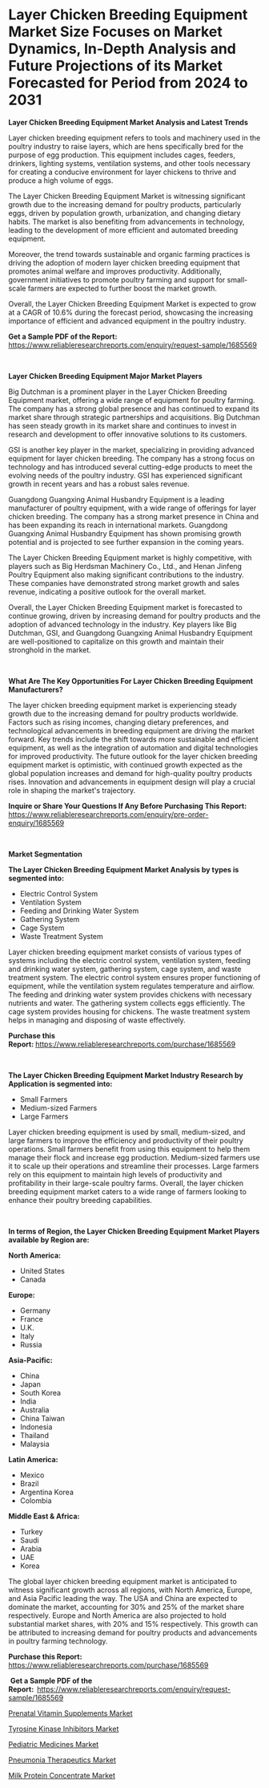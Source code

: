 <p><h1>Layer Chicken Breeding Equipment Market Size Focuses on Market Dynamics, In-Depth Analysis and Future Projections of its Market Forecasted for Period from 2024 to 2031</h1></p><p><strong>Layer Chicken Breeding Equipment Market Analysis and Latest Trends</strong></p>
<p><p>Layer chicken breeding equipment refers to tools and machinery used in the poultry industry to raise layers, which are hens specifically bred for the purpose of egg production. This equipment includes cages, feeders, drinkers, lighting systems, ventilation systems, and other tools necessary for creating a conducive environment for layer chickens to thrive and produce a high volume of eggs.</p><p>The Layer Chicken Breeding Equipment Market is witnessing significant growth due to the increasing demand for poultry products, particularly eggs, driven by population growth, urbanization, and changing dietary habits. The market is also benefiting from advancements in technology, leading to the development of more efficient and automated breeding equipment.</p><p>Moreover, the trend towards sustainable and organic farming practices is driving the adoption of modern layer chicken breeding equipment that promotes animal welfare and improves productivity. Additionally, government initiatives to promote poultry farming and support for small-scale farmers are expected to further boost the market growth.</p><p>Overall, the Layer Chicken Breeding Equipment Market is expected to grow at a CAGR of 10.6% during the forecast period, showcasing the increasing importance of efficient and advanced equipment in the poultry industry.</p></p>
<p><strong>Get a Sample PDF of the Report:&nbsp;</strong> <a href="https://www.reliableresearchreports.com/enquiry/request-sample/1685569">https://www.reliableresearchreports.com/enquiry/request-sample/1685569</a></p>
<p>&nbsp;</p>
<p><strong>Layer Chicken Breeding Equipment Major Market Players</strong></p>
<p><p>Big Dutchman is a prominent player in the Layer Chicken Breeding Equipment market, offering a wide range of equipment for poultry farming. The company has a strong global presence and has continued to expand its market share through strategic partnerships and acquisitions. Big Dutchman has seen steady growth in its market share and continues to invest in research and development to offer innovative solutions to its customers.</p><p>GSI is another key player in the market, specializing in providing advanced equipment for layer chicken breeding. The company has a strong focus on technology and has introduced several cutting-edge products to meet the evolving needs of the poultry industry. GSI has experienced significant growth in recent years and has a robust sales revenue.</p><p>Guangdong Guangxing Animal Husbandry Equipment is a leading manufacturer of poultry equipment, with a wide range of offerings for layer chicken breeding. The company has a strong market presence in China and has been expanding its reach in international markets. Guangdong Guangxing Animal Husbandry Equipment has shown promising growth potential and is projected to see further expansion in the coming years.</p><p>The Layer Chicken Breeding Equipment market is highly competitive, with players such as Big Herdsman Machinery Co., Ltd., and Henan Jinfeng Poultry Equipment also making significant contributions to the industry. These companies have demonstrated strong market growth and sales revenue, indicating a positive outlook for the overall market.</p><p>Overall, the Layer Chicken Breeding Equipment market is forecasted to continue growing, driven by increasing demand for poultry products and the adoption of advanced technology in the industry. Key players like Big Dutchman, GSI, and Guangdong Guangxing Animal Husbandry Equipment are well-positioned to capitalize on this growth and maintain their stronghold in the market.</p></p>
<p>&nbsp;</p>
<p><strong>What Are The Key Opportunities For Layer Chicken Breeding Equipment Manufacturers?</strong></p>
<p><p>The layer chicken breeding equipment market is experiencing steady growth due to the increasing demand for poultry products worldwide. Factors such as rising incomes, changing dietary preferences, and technological advancements in breeding equipment are driving the market forward. Key trends include the shift towards more sustainable and efficient equipment, as well as the integration of automation and digital technologies for improved productivity. The future outlook for the layer chicken breeding equipment market is optimistic, with continued growth expected as the global population increases and demand for high-quality poultry products rises. Innovation and advancements in equipment design will play a crucial role in shaping the market's trajectory.</p></p>
<p><strong>Inquire or Share Your Questions If Any Before Purchasing This Report:</strong> <a href="https://www.reliableresearchreports.com/enquiry/pre-order-enquiry/1685569">https://www.reliableresearchreports.com/enquiry/pre-order-enquiry/1685569</a></p>
<p>&nbsp;</p>
<p><strong>Market Segmentation</strong></p>
<p><strong>The Layer Chicken Breeding Equipment Market Analysis by types is segmented into:</strong></p>
<p><ul><li>Electric Control System</li><li>Ventilation System</li><li>Feeding and Drinking Water System</li><li>Gathering System</li><li>Cage System</li><li>Waste Treatment System</li></ul></p>
<p><p>Layer chicken breeding equipment market consists of various types of systems including the electric control system, ventilation system, feeding and drinking water system, gathering system, cage system, and waste treatment system. The electric control system ensures proper functioning of equipment, while the ventilation system regulates temperature and airflow. The feeding and drinking water system provides chickens with necessary nutrients and water. The gathering system collects eggs efficiently. The cage system provides housing for chickens. The waste treatment system helps in managing and disposing of waste effectively.</p></p>
<p><strong>Purchase this Report:&nbsp;</strong><a href="https://www.reliableresearchreports.com/purchase/1685569">https://www.reliableresearchreports.com/purchase/1685569</a></p>
<p>&nbsp;</p>
<p><strong>The Layer Chicken Breeding Equipment Market Industry Research by Application is segmented into:</strong></p>
<p><ul><li>Small Farmers</li><li>Medium-sized Farmers</li><li>Large Farmers</li></ul></p>
<p><p>Layer chicken breeding equipment is used by small, medium-sized, and large farmers to improve the efficiency and productivity of their poultry operations. Small farmers benefit from using this equipment to help them manage their flock and increase egg production. Medium-sized farmers use it to scale up their operations and streamline their processes. Large farmers rely on this equipment to maintain high levels of productivity and profitability in their large-scale poultry farms. Overall, the layer chicken breeding equipment market caters to a wide range of farmers looking to enhance their poultry breeding capabilities.</p></p>
<p>&nbsp;</p>
<p><strong>In terms of Region, the Layer Chicken Breeding Equipment Market Players available by Region are:</strong></p>
<p>
    <p> <strong> North America: </strong>
        <ul>
            <li>United States</li>
            <li>Canada</li>
        </ul>
        </p> 
    <p> <strong> Europe: </strong>
        <ul>
            <li>Germany</li>
            <li>France</li>
            <li>U.K.</li>
            <li>Italy</li>
            <li>Russia</li>
        </ul>
        </p> 
    <p> <strong> Asia-Pacific: </strong>
        <ul>
            <li>China</li>
            <li>Japan</li>
            <li>South Korea</li>
            <li>India</li>
            <li>Australia</li>
            <li>China Taiwan</li>
            <li>Indonesia</li>
            <li>Thailand</li>
            <li>Malaysia</li>
        </ul>
        </p> 
    <p> <strong> Latin America: </strong>
        <ul>
            <li>Mexico</li>
            <li>Brazil</li>
            <li>Argentina Korea</li>
            <li>Colombia</li>
        </ul>
        </p> 
    <p> <strong> Middle East & Africa: </strong>
        <ul>
            <li>Turkey</li>
            <li>Saudi</li>
            <li>Arabia</li>
            <li>UAE</li>
            <li>Korea</li>
        </ul>
    </p>
    </p>
<p><p>The global layer chicken breeding equipment market is anticipated to witness significant growth across all regions, with North America, Europe, and Asia Pacific leading the way. The USA and China are expected to dominate the market, accounting for 30% and 25% of the market share respectively. Europe and North America are also projected to hold substantial market shares, with 20% and 15% respectively. This growth can be attributed to increasing demand for poultry products and advancements in poultry farming technology.</p></p>
<p><strong>Purchase this Report: </strong><a href="https://www.reliableresearchreports.com/purchase/1685569">https://www.reliableresearchreports.com/purchase/1685569</a></p>
<p>&nbsp;<strong>Get a Sample PDF of the Report:&nbsp;&nbsp;</strong><a href="https://www.reliableresearchreports.com/enquiry/request-sample/1685569">https://www.reliableresearchreports.com/enquiry/request-sample/1685569</a></p>
<p><strong></strong></p>
<p><p><a href="https://medium.com/@rubencarter5756/prenatal-vitamin-supplements-market-report-reveals-the-latest-trends-and-growth-opportunities-of-e5d7e8d532c4">Prenatal Vitamin Supplements Market</a></p><p><a href="https://medium.com/@rubencarter5756/tyrosine-kinase-inhibitors-market-analysis-its-cagr-market-segmentation-and-global-industry-dfd4823c946b">Tyrosine Kinase Inhibitors Market</a></p><p><a href="https://medium.com/@rubencarter5756/pediatric-medicines-market-insight-market-trends-growth-forecasted-from-2024-to-2031-bb13dbd30c29">Pediatric Medicines Market</a></p><p><a href="https://medium.com/@rubencarter5756/pneumonia-therapeutics-market-share-evolution-and-market-growth-trends-2024-2031-9e6b3a61662a">Pneumonia Therapeutics Market</a></p><p><a href="https://medium.com/@rubencarter5756/milk-protein-concentrate-market-trends-and-market-analysis-forecasted-for-period-2024-2031-4a00bea324f9">Milk Protein Concentrate Market</a></p></p>